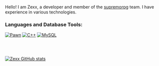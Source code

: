 Hello! I am Zexx, a developer and member of the [supremorpg](https://supremorpg.com) team. I have experience in various technologies.

### Languages and Database Tools: 
[![Pawn](https://img.shields.io/badge/Pawn-dbb284?style=for-the-badge&logo=chessdotcom&logoColor=white)](https://github.com/pawn-lang) [![C++](https://img.shields.io/badge/C++-00599C?style=for-the-badge&logo=cplusplus&logoColor=white)](https://github.com/c++-lang) [![MySQL](https://img.shields.io/badge/MySQL-4479A1?style=for-the-badge&logo=mysql&logoColor=white)](https://www.mysql.com/)

<br />
<br />

[![Zexx GitHub stats](https://github-readme-stats.vercel.app/api?username=Zexx&show_icons=true&theme=dark)](https://github.com/zexxsupremo)

